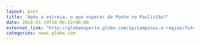 ```yaml
---
layout: post
title: "Após a estreia, o que esperar da Ponte no Paulistão?"
date: 2018-01-19T14:00:12+00:00
external_link: "http://globoesporte.globo.com/sp/campinas-e-regiao/futebol/times/ponte-preta/interatividade/enquete/2018/1/19/apos-a-estreia-o-que-esperar-da-ponte-no-paulistao-e73a60ec-fd18-11e7-80d2-0242ac110008.html"
categories: news globo.com
---
```

